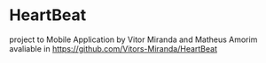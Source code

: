 # HeartBeat
project to  Mobile Application by Vitor Miranda and Matheus Amorim
avaliable in https://github.com/Vitors-Miranda/HeartBeat